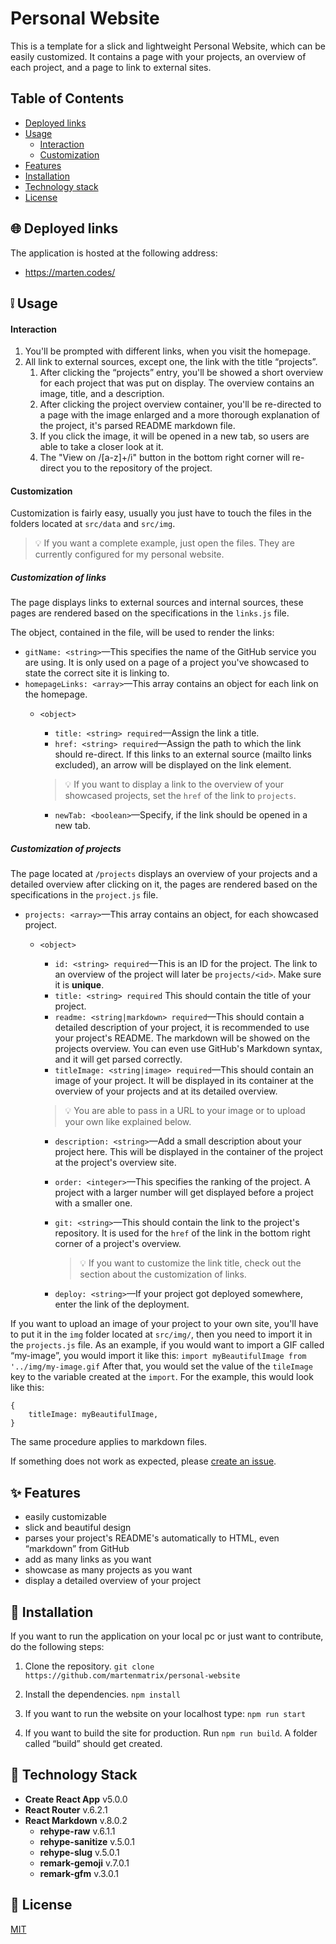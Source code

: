 # Personal Website

This is a template for a slick and lightweight Personal Website, which can be easily customized.
It contains a page with your projects, an overview of each project, and a page to link to external sites. 
	
## Table of Contents
- [Deployed links](#globe_with_meridians-deployed-links)
- [Usage](#grey_exclamation-usage)
	- [Interaction](#interaction)
	- [Customization](#customization)
- [Features](#sparkles-features)
- [Installation](#wrench-installation)
- [Technology stack](#blue_book-technology-stack)
- [License](#scroll-license)

## :globe_with_meridians: Deployed links
The application is hosted at the following address:

- https://marten.codes/

## :grey_exclamation: Usage
#### Interaction
1. You'll be prompted with different links, when you visit the homepage.
2. All link to external sources, except one, the link with the title “projects”.
	1. After clicking the “projects” entry, you'll be showed a short overview for each project that was put on display. The overview contains an image, title, and a description.
	2. After clicking the project overview container, you'll be re-directed to a page with the image enlarged and a more thorough explanation of the project, it's parsed README markdown file.
	3. If you click the image, it will be opened in a new tab, so users are able to take a closer look at it.
	4. The "View on /[a-z]+/i" button in the bottom right corner will re-direct you to the repository of the project.
#### Customization
Customization is fairly easy, usually you just have to touch the files in the folders located at `src/data` and `src/img`.

> :bulb: If you want a complete example, just open the files. They are currently configured for my personal website.

##### Customization of links
The page displays links to external sources and internal sources, these pages are rendered based on the specifications in the `links.js` file. 

The object, contained in the file, will be used to render the links:
- `gitName: <string>`⁣—This specifies the name of the GitHub service you are using. It is only used on a page of a project you've showcased to state the correct site it is linking to.
- `homepageLinks: <array>`—This array contains an object for each link on the homepage.
	- `<object>`
		- `title: <string> required`—Assign the link a title.
		- `href: <string> required`—Assign the path to which the link should re-direct. If this links to an external source (mailto links excluded), an arrow will be displayed on the link element.
		> :bulb: If you want to display a link to the overview of your showcased projects, set the `href` of the link to `projects`.

		- `newTab: <boolean>`—Specify, if the link should be opened in a new tab.

##### Customization of projects
The page located at `/projects` displays an overview of your projects and a detailed overview after clicking on it, the pages are rendered based on the specifications in the `project.js` file.

- `projects: <array>`—This array contains an object, for each showcased project.
	- `<object>`
		- `id: <string> required`—This is an ID for the project. The link to an overview of the project will later be `projects/<id>`. Make sure it is **unique**.
		- `title: <string> required` This should contain the title of your project.
		- `readme: <string|markdown> required`—This should contain a detailed description of your project, it is recommended to use your project's README. The markdown will be showed on the projects overview. You can even use GitHub's Markdown syntax, and it will get parsed correctly.
		- `titleImage: <string|image> required`—This should contain an image of your project. It will be displayed in its container at the overview of your projects and at its detailed overview.
		> :bulb: You are able to pass in a URL to your image or to upload your own like explained below.
		
		- `description: <string>`—Add a small description about your project here. This will be displayed in the container of the project at the project's overview site.
		- `order: <integer>`—This specifies the ranking of the project. A project with a larger number will get displayed before a project with a smaller one.
		- `git: <string>`—This should contain the link to the project's repository. It is used for the `href` of the link in the bottom right corner of a project's overview.
			>:bulb: If you want to customize the link title, check out the section about the customization of links.
			
		- `deploy: <string>`—If your project got deployed somewhere, enter the link of the deployment.

If you want to upload an image of your project to your own site, you'll have to put it in the `img` folder located at `src/img/`, then you need to import it in the `projects.js` file.
As an example, if you would want to import a GIF called “my-image”, you would import it like this: 
`import myBeautifulImage from '../img/my-image.gif`
After that, you would set the value of the `tileImage` key to the variable created at the `import`.
For the example, this would look like this:
```
{
	titleImage: myBeautifulImage,
}
```
The same procedure applies to markdown files.

If something does not work as expected, please [create an issue](https://github.com/martenmatrix/personal-website/issues/new).

## :sparkles: Features
- easily customizable
- slick and beautiful design
- parses your project's README's automatically to HTML, even “markdown” from GitHub
- add as many links as you want
- showcase as many projects as you want
- display a detailed overview of your project

##  :wrench: Installation

If you want to run the application on your local pc or just want to contribute, do the following steps:

1. Clone the repository.
	`git clone https://github.com/martenmatrix/personal-website`

2. Install the dependencies.
	`npm install`

3. If you want to run the website on your localhost type: 
	`npm run start`

4. If you want to build the site for production. Run `npm run build`. A folder called “build” should get created.

## :blue_book: Technology Stack
- **Create React App** v5.0.0
- **React Router** v.6.2.1
- **React Markdown** v.8.0.2
	- **rehype-raw** v.6.1.1
	- **rehype-sanitize** v.5.0.1
	- **rehype-slug** v.5.0.1
	- **remark-gemoji** v.7.0.1
	- **remark-gfm** v.3.0.1

## :scroll: License
[MIT](https://github.com/martenmatrix/personal-website/blob/master/LICENSE)